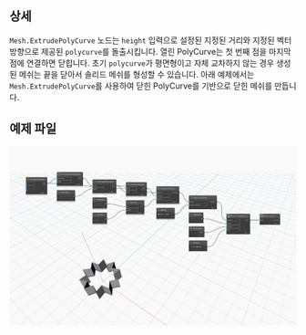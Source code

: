 ## 상세
`Mesh.ExtrudePolyCurve` 노드는 `height` 입력으로 설정된 지정된 거리와 지정된 벡터 방향으로 제공된 `polycurve`를 돌출시킵니다. 열린 PolyCurve는 첫 번째 점을 마지막 점에 연결하면 닫힙니다. 초기 `polycurve`가 평면형이고 자체 교차하지 않는 경우 생성된 메쉬는 끝을 닫아서 솔리드 메쉬를 형성할 수 있습니다.
아래 예제에서는 `Mesh.ExtrudePolyCurve`를 사용하여 닫힌 PolyCurve를 기반으로 닫힌 메쉬를 만듭니다.

## 예제 파일

![Example](./Autodesk.DesignScript.Geometry.Mesh.ExtrudePolyCurve_img.jpg)
